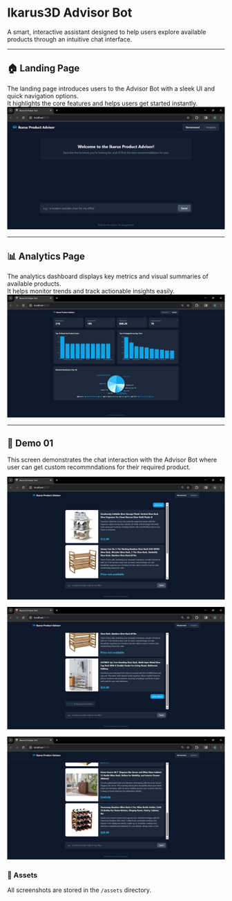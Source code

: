 # Ikarus3D Advisor Bot

A smart, interactive assistant designed to help users explore available products through an intuitive chat interface.

---

## 🏠 Landing Page
The landing page introduces users to the Advisor Bot with a sleek UI and quick navigation options.  
It highlights the core features and helps users get started instantly.  
![Landing Page](./assets/landing%20page.png)

---

## 📊 Analytics Page
The analytics dashboard displays key metrics and visual summaries of available products.  
It helps monitor trends and track actionable insights easily.  
![Analytics Page](./assets/analytics%20page.png)

---

## 💬 Demo 01
This screen demonstrates the chat interaction with the Advisor Bot where user can get custom recommndations for their required product.

![Demo 01](./assets/demo01.png)

![Demo 02](./assets/demo02.png)

![Demo 03](./assets/demo03.png)

### 📸 Assets
All screenshots are stored in the `/assets` directory.

